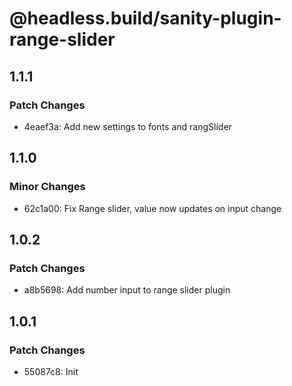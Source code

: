 # @headless.build/sanity-plugin-range-slider

## 1.1.1

### Patch Changes

- 4eaef3a: Add new settings to fonts and rangSlider

## 1.1.0

### Minor Changes

- 62c1a00: Fix Range slider, value now updates on input change

## 1.0.2

### Patch Changes

- a8b5698: Add number input to range slider plugin

## 1.0.1

### Patch Changes

- 55087c8: Init
